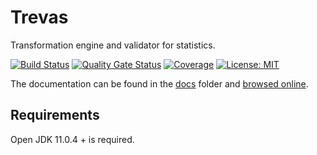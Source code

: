 # Trevas

Transformation engine and validator for statistics.

[![Build Status](https://travis-ci.org/InseeFr/Trevas.svg?branch=master)](https://travis-ci.org/inseefr/trevas)
[![Quality Gate Status](https://sonarcloud.io/api/project_badges/measure?project=fr.insee.trevas%3Atrevas-parent&metric=alert_status)](https://sonarcloud.io/dashboard?id=fr.insee.trevas%3Atrevas-parent)
[![Coverage](https://sonarcloud.io/api/project_badges/measure?project=fr.insee.trevas%3Atrevas-parent&metric=coverage)](https://sonarcloud.io/dashboard?id=fr.insee.trevas%3Atrevas-parent)
[![License: MIT](https://img.shields.io/badge/License-MIT-blue.svg)](https://opensource.org/licenses/MIT)

The documentation can be found in the [docs](https://github.com/InseeFr/Trevas/tree/master/docs) folder and [browsed online](https://inseefr.github.io/Trevas).

## Requirements

Open JDK 11.0.4 + is required.